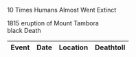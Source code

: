 10 Times Humans Almost Went Extinct 

1815 eruption of Mount Tambora<br/>black Death 

|Event|Date|Location|Deathtoll|
|---|---|---|---|

